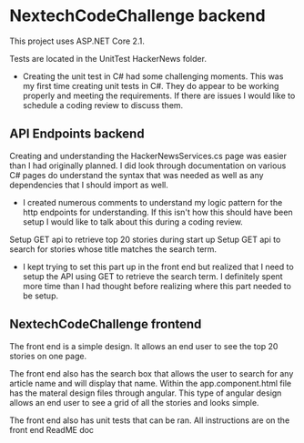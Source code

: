 # NextechCodeChallenge backend

This project uses ASP.NET Core 2.1.

Tests are located in the UnitTest HackerNews folder. 
 - Creating the unit test in C# had some challenging moments. This was my first time creating unit tests in C#. They do appear to be working properly and meeting the requirements. If there are issues I would like to schedule a coding review to discuss them. 

## API Endpoints backend

Creating and understanding the HackerNewsServices.cs page was easier than I had originally planned. I did look through documentation on various C# pages do understand the syntax that was needed as well as any dependencies that I should import as well. 
  - I created numerous comments to understand my logic pattern for the http endpoints for understanding. If this isn't how this should have been setup I would like to talk about this during a coding review. 

Setup GET api to retrieve top 20 stories during start up
Setup GET api to search for stories whose title matches the search term. 
  - I kept trying to set this part up in the front end but realized that I need to setup the API using GET to retrieve the search term. I definitely spent more time than I had thought before realizing where this part needed to be setup. 

  ## NextechCodeChallenge frontend 

  The front end is a simple design. It allows an end user to see the top 20 stories on one page. 

  The front end also has the search box that allows the user to search for any article name and will display that name. 
  Within the app.component.html file has the materal design files through angular. This type of angular design allows an end user to see a grid of all the stories and looks simple. 

  The front end also has unit tests that can be ran. 
  All instructions are on the front end ReadME doc
